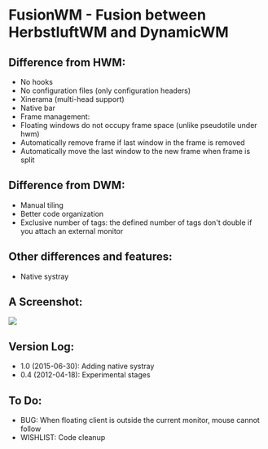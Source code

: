 FusionWM - Fusion between HerbstluftWM and DynamicWM
====================================================

Difference from HWM:
--------------------
  - No hooks
  - No configuration files (only configuration headers)
  - Xinerama (multi-head support)
  - Native bar
  - Frame management:
   - Floating windows do not occupy frame space (unlike pseudotile under hwm)
   - Automatically remove frame if last window in the frame is removed
   - Automatically move the last window to the new frame when frame is split

Difference from DWM:
--------------------
  - Manual tiling
  - Better code organization
  - Exclusive number of tags: the defined number of tags don't double if you attach an external monitor

Other differences and features:
-------------------------------
  - Native systray

A Screenshot:
-------------
<a href='http://s6.postimg.org/gtajwnv8h/screenshot.png' width=450><img src='http://s6.postimg.org/gtajwnv8h/screenshot.png' /></a>

Version Log:
------------
  - 1.0 (2015-06-30): Adding native systray
  - 0.4 (2012-04-18): Experimental stages

To Do:
------
  - BUG: When floating client is outside the current monitor, mouse cannot follow
  - WISHLIST: Code cleanup
